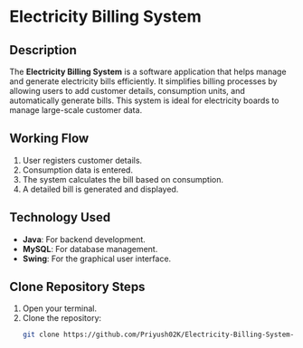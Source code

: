 # Electricity Billing System

## Description
The **Electricity Billing System** is a software application that helps manage and generate electricity bills efficiently. It simplifies billing processes by allowing users to add customer details, consumption units, and automatically generate bills. This system is ideal for electricity boards to manage large-scale customer data.

## Working Flow
1. User registers customer details.
2. Consumption data is entered.
3. The system calculates the bill based on consumption.
4. A detailed bill is generated and displayed.

## Technology Used
- **Java**: For backend development.
- **MySQL**: For database management.
- **Swing**: For the graphical user interface.
  
## Clone Repository Steps
1. Open your terminal.
2. Clone the repository:
   ```bash
   git clone https://github.com/Priyush02K/Electricity-Billing-System-.git

